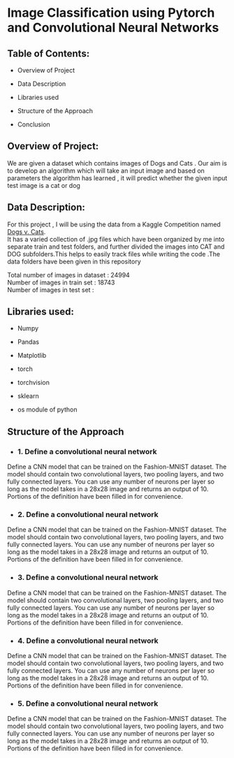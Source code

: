 # Image Classification using Pytorch and Convolutional Neural Networks

## Table of Contents: 
* Overview of Project

* Data Description 
* Libraries used

* Structure of the Approach

* Conclusion



## Overview of Project:

We are given a dataset which contains images of Dogs and Cats . Our aim is to develop an algorithm  which will take an input image and based on parameters the algorithm has learned , it will predict whether the given input test image is a cat or dog

## Data Description:   
For this project , I will be using the data from a Kaggle Competition named <a href='https://www.kaggle.com/c/dogs-vs-cats'>Dogs v. Cats</a>.<br>
It has a varied collection of .jpg files which have been organized by me into separate train and test folders, and further divided the images into CAT and DOG subfolders.This helps to easily track files while writing the code .The data folders have been given in this repository

Total number of images in dataset : 24994<br>
Number of images in train set : 18743<br>
Number of images in test set : 


## Libraries used:
* Numpy

* Pandas
* Matplotlib

* torch
* torchvision<br>
  
* sklearn

* os module of python

## Structure of the Approach

* ### 1. Define a convolutional neural network <br>

Define a CNN model that can be trained on the Fashion-MNIST dataset. The model should contain two convolutional layers, two pooling layers, and two fully connected layers. You can use any number of neurons per layer so long as the model takes in a 28x28 image and returns an output of 10. Portions of the definition have been filled in for convenience.

* ### 2. Define a convolutional neural network <br>

Define a CNN model that can be trained on the Fashion-MNIST dataset. The model should contain two convolutional layers, two pooling layers, and two fully connected layers. You can use any number of neurons per layer so long as the model takes in a 28x28 image and returns an output of 10. Portions of the definition have been filled in for convenience.

* ### 3. Define a convolutional neural network <br>

Define a CNN model that can be trained on the Fashion-MNIST dataset. The model should contain two convolutional layers, two pooling layers, and two fully connected layers. You can use any number of neurons per layer so long as the model takes in a 28x28 image and returns an output of 10. Portions of the definition have been filled in for convenience.

* ### 4. Define a convolutional neural network <br>

Define a CNN model that can be trained on the Fashion-MNIST dataset. The model should contain two convolutional layers, two pooling layers, and two fully connected layers. You can use any number of neurons per layer so long as the model takes in a 28x28 image and returns an output of 10. Portions of the definition have been filled in for convenience.

* ### 5. Define a convolutional neural network <br>

Define a CNN model that can be trained on the Fashion-MNIST dataset. The model should contain two convolutional layers, two pooling layers, and two fully connected layers. You can use any number of neurons per layer so long as the model takes in a 28x28 image and returns an output of 10. Portions of the definition have been filled in for convenience.
